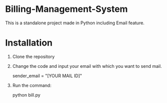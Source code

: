 # Billing-Management-System
 This is a standalone project made in Python including Email feature.

# Installation
1. Clone the repository<br/>
2. Change the code and input your email with which you want to send mail.
    
    sender_email = "[YOUR MAIL ID]"
4. Run the command:
     
     python bill.py


